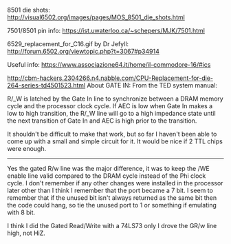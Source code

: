 8501 die shots:
http://visual6502.org/images/pages/MOS_8501_die_shots.html

7501/8501 pin info:
https://ist.uwaterloo.ca/~schepers/MJK/7501.html

6529_replacement_for_C16.gif by Dr Jefyll:
http://forum.6502.org/viewtopic.php?t=3067#p34914

Useful info:
https://www.associazione64.it/home/il-commodore-16/#ics


http://cbm-hackers.2304266.n4.nabble.com/CPU-Replacement-for-die-264-series-td4501523.html
About GATE IN:
 From the TED system manual:

R/_W is latched by the Gate In line to synchronize between a DRAM memory
cycle and the processor clock cycle. If AEC is low when Gate In makes a
low to high transition, the R/_W line will go to a high impedance state
until the next transition of Gate In and AEC is high prior to the
transition.

It shouldn't be difficult to make that work, but so far I haven't been
able to come up with a small and simple circuit for it. It would be nice
if 2 TTL chips were enough.

---

Yes the gated R/w line was the major difference, it was to keep the /WE
enable line valid compared to the DRAM cycle instead of the Phi clock
cycle.  I don't remember if any other changes were installed in the
processor later other than I think I remember that the port became a 7
bit.  I seem to remember that if the unused bit isn't always returned as
the same bit then the code could hang, so tie the unused port to 1 or
something if emulating with 8 bit.

I think I did the Gated Read/Write with a 74LS73 only I drove the GR/w
line high, not HiZ.


